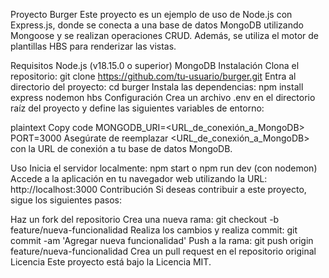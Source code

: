 Proyecto Burger
Este proyecto es un ejemplo de uso de Node.js con Express.js, donde se conecta a una base de datos MongoDB utilizando Mongoose y se realizan operaciones CRUD. Además, se utiliza el motor de plantillas HBS para renderizar las vistas.

Requisitos
Node.js (v18.15.0 o superior)
MongoDB
Instalación
Clona el repositorio: git clone https://github.com/tu-usuario/burger.git
Entra al directorio del proyecto: cd burger
Instala las dependencias: npm install express nodemon hbs
Configuración
Crea un archivo .env en el directorio raíz del proyecto y define las siguientes variables de entorno:

plaintext
Copy code
MONGODB_URI=<URL_de_conexión_a_MongoDB>
PORT=3000
Asegúrate de reemplazar <URL_de_conexión_a_MongoDB> con la URL de conexión a tu base de datos MongoDB.

Uso
Inicia el servidor localmente: npm start o npm run dev (con nodemon)
Accede a la aplicación en tu navegador web utilizando la URL: http://localhost:3000
Contribución
Si deseas contribuir a este proyecto, sigue los siguientes pasos:

Haz un fork del repositorio
Crea una nueva rama: git checkout -b feature/nueva-funcionalidad
Realiza los cambios y realiza commit: git commit -am 'Agregar nueva funcionalidad'
Push a la rama: git push origin feature/nueva-funcionalidad
Crea un pull request en el repositorio original
Licencia
Este proyecto está bajo la Licencia MIT.





